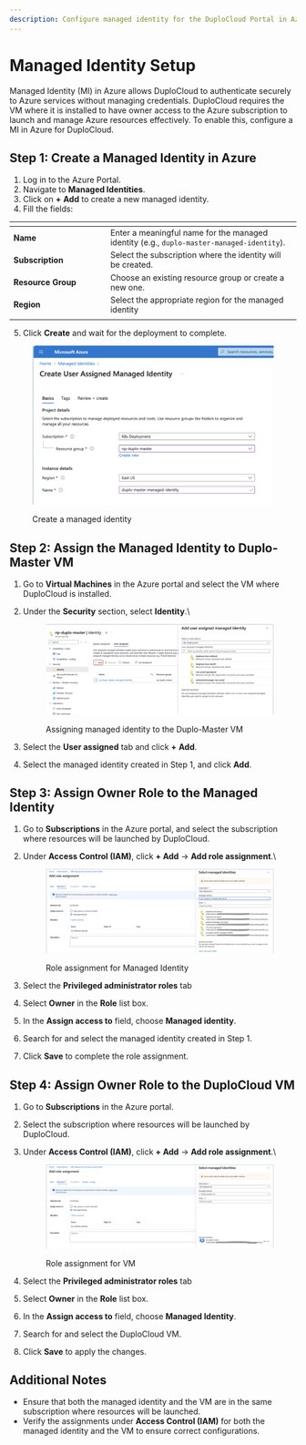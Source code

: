 ```yaml
---
description: Configure managed identity for the DuploCloud Portal in Azure.
---
```


# Managed Identity Setup

Managed Identity (MI) in Azure allows DuploCloud to authenticate securely to Azure services without managing credentials. DuploCloud requires the VM where it is installed to have owner access to the Azure subscription to launch and manage Azure resources effectively. To enable this, configure a MI in Azure for DuploCloud.&#x20;

## Step 1: Create a Managed Identity in Azure

1. Log in to the Azure Portal.
2. Navigate to **Managed Identities**.
3. Click on **+** **Add** to create a new managed identity.
4. Fill the fields:

<table data-header-hidden><thead><tr><th width="156.22222900390625"></th><th></th></tr></thead><tbody><tr><td><strong>Name</strong></td><td>Enter a meaningful name for the managed identity (e.g., <code>duplo-master-managed-identity</code>).</td></tr><tr><td><strong>Subscription</strong></td><td>Select the subscription where the identity will be created.</td></tr><tr><td><strong>Resource Group</strong></td><td>Choose an existing resource group or create a new one.</td></tr><tr><td><strong>Region</strong></td><td> Select the appropriate region for the managed identity</td></tr><tr><td></td><td></td></tr></tbody></table>

5. Click **Create** and wait for the deployment to complete.

<figure><img src="../../.gitbook/assets/image (1) (1) (1).png" alt=""><figcaption><p>Create a managed identity</p></figcaption></figure>

## Step 2: Assign the Managed Identity to Duplo-Master VM

1. Go to **Virtual Machines** in the Azure portal and select the VM where DuploCloud is installed.
2.  Under the **Security** section, select **Identity**.\


    <figure><img src="../../.gitbook/assets/image (1) (1) (1) (1).png" alt=""><figcaption><p>Assigning managed identity to the Duplo-Master VM</p></figcaption></figure>
3. Select the **User assigned** tab and click **+** **Add**.
4. Select the managed identity created in Step 1, and click **Add**.

## Step 3: Assign Owner Role to the Managed Identity

1. Go to **Subscriptions** in the Azure portal, and select the subscription where resources will be launched by DuploCloud.
2.  Under **Access Control (IAM)**, click **+ Add** -> **Add role assignment**.\


    <figure><img src="../../.gitbook/assets/image (2) (1).png" alt=""><figcaption><p>Role assignment for Managed Identity</p></figcaption></figure>
3. Select the **Privileged administrator roles** tab
4. Select **Owner** in the **Role** list box.&#x20;
5. In the **Assign access to** field, choose **Managed identity**.
6. Search for and select the managed identity created in Step 1.
7. Click **Save** to complete the role assignment.

## Step 4: Assign Owner Role to the DuploCloud VM

1. Go to **Subscriptions** in the Azure portal.
2. Select the subscription where resources will be launched by DuploCloud.
3.  Under **Access Control (IAM)**, click **+ Add** -> **Add role assignment**.\


    <figure><img src="../../.gitbook/assets/image (3).png" alt=""><figcaption><p>Role assignment for VM</p></figcaption></figure>
4. Select the **Privileged administrator roles** tab
5. Select **Owner** in the **Role** list box.
6. In the **Assign access to** field, choose **Managed Identity**.
7. Search for and select the DuploCloud VM.
8. Click **Save** to apply the changes.

## Additional Notes

* Ensure that both the managed identity and the VM are in the same subscription where resources will be launched.
* Verify the assignments under **Access Control (IAM)** for both the managed identity and the VM to ensure correct configurations.
